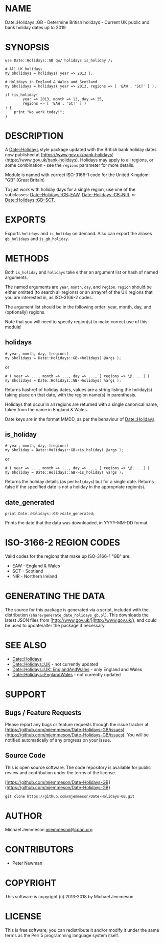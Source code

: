 # NAME

Date::Holidays::GB - Determine British holidays - Current UK public and bank holiday dates up to 2019

# SYNOPSIS

    use Date::Holidays::GB qw/ holidays is_holiday /;

    # All UK holidays
    my $holidays = holidays( year => 2013 );

    # Holidays in England & Wales and Scotland
    my $holidays = holidays( year => 2013, regions => [ 'EAW', 'SCT' ] );

    if (is_holiday(
            year => 2013, month => 12, day => 25,
            regions => [ 'EAW', 'SCT' ] )
    ) {
        print "No work today!";
    }

# DESCRIPTION

A [Date::Holidays](https://metacpan.org/pod/Date%3A%3AHolidays) style package updated with the British bank holiday dates now
published at [https://www.gov.uk/bank-holidays](https://www.gov.uk/bank-holidays). Holidays may apply to all
regions, or some combination - see the `regions` parameter for more details.

Module is named with correct ISO-3166-1 code for the United Kingdom: "GB"
(Great Britain)

To just work with holiday days for a single region, use one of the subclasses:
[Date::Holidays::GB::EAW](https://metacpan.org/pod/Date%3A%3AHolidays%3A%3AGB%3A%3AEAW), [Date::Holidays::GB::NIR](https://metacpan.org/pod/Date%3A%3AHolidays%3A%3AGB%3A%3ANIR), or
[Date::Holidays::GB::SCT](https://metacpan.org/pod/Date%3A%3AHolidays%3A%3AGB%3A%3ASCT).

# EXPORTS

Exports `holidays` and `is_holiday` on demand. Also can export the aliases
`gb_holidays` and `is_gb_holiday`.

# METHODS

Both `is_holiday` and `holidays` take either an argument list or hash of
named arguments.

The named arguments are `year`, `month`, `day`, and `region`. `region`
should be either omitted (to search all regions) or an arrayref of the UK
regions that you are interested in, as ISO-3166-2 codes.

The argument list should be in the following order: year, month, day, and
(optionally) regions.

Note that you will need to specify region(s) to make correct use of this
module!

## holidays

    # year, month, day, [regions]
    my $holidays = Date::Holidays::GB->holidays( @args );

or

    # ( year => ..., month => ..., day => ..., [ regions => \@. .. ] )
    my $holidays = Date::Holidays::GB->holidays( %args );

Returns hashref of holiday dates, values are a string listing the holiday(s)
taking place on that date, with the region name(s) in parenthesis.

Holidays that occur in all regions are returned with a single canonical name,
taken from the name in England & Wales.

Date keys are in the format MMDD, as per the behaviour of [Date::Holidays](https://metacpan.org/pod/Date%3A%3AHolidays).

## is\_holiday

    # year, month, day, [regions]
    my $holiday = Date::Holidays::GB->is_holiday( @args );

or

    # ( year => ..., month => ..., day => ..., [ regions => \@. .. ] )
    my $holiday = Date::Holidays::GB->is_holiday( %args );

Returns the holiday details (as per `holidays`) but for a single date.
Returns false if the specified date is not a holiday in the appropriate
region(s).

## date\_generated

    print Date::Holidays::GB->date_generated;

Prints the date that the data was downloaded, in YYYY-MM-DD format.

# ISO-3166-2 REGION CODES

Valid codes for the regions that make up ISO-3166-1 "GB" are:

- EAW - England & Wales
- SCT - Scotland
- NIR - Northern Ireland

# GENERATING THE DATA

The source for this package is generated via a script, included with the
distribution (`share/generate_date_holidays_gb.pl`). This downloads the
latest JSON files from [http://www.gov.uk/](http://www.gov.uk/), and could be used to
update/alter the package if necessary.

# SEE ALSO

- [Date::Holidays](https://metacpan.org/pod/Date%3A%3AHolidays)
- [Date::Holidays::UK](https://metacpan.org/pod/Date%3A%3AHolidays%3A%3AUK) - not currently updated
- [Date::Holidays::UK::EnglandAndWales](https://metacpan.org/pod/Date%3A%3AHolidays%3A%3AUK%3A%3AEnglandAndWales) - only England and Wales
- [Date::Holidays::EnglandWales](https://metacpan.org/pod/Date%3A%3AHolidays%3A%3AEnglandWales) - not currently updated

# SUPPORT

## Bugs / Feature Requests

Please report any bugs or feature requests through the issue tracker
at [https://github.com/mjemmeson/Date-Holidays-GB/issues](https://github.com/mjemmeson/Date-Holidays-GB/issues).
You will be notified automatically of any progress on your issue.

## Source Code

This is open source software.  The code repository is available for
public review and contribution under the terms of the license.

[https://github.com/mjemmeson/Date-Holidays-GB](https://github.com/mjemmeson/Date-Holidays-GB)

    git clone https://github.com/mjemmeson/Date-Holidays-GB.git

# AUTHOR

Michael Jemmeson <mjemmeson@cpan.org>

# CONTRIBUTORS

- Peter Newman

# COPYRIGHT

This software is copyright (c) 2013-2018 by Michael Jemmeson.

# LICENSE

This is free software; you can redistribute it and/or modify it under
the same terms as the Perl 5 programming language system itself.
